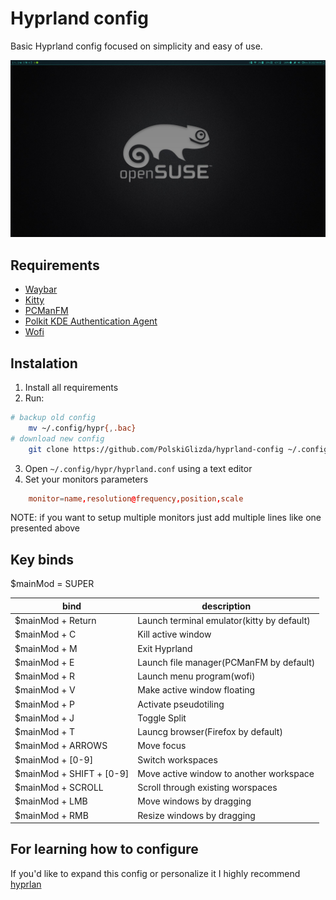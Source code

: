 # Hyprland config

Basic Hyprland config focused on simplicity and easy of use.

![screenshot](https://github.com/PolskiGlizda/hyprland-config/blob/master/2023-11-26_040818.png)

## Requirements

 - [Waybar](https://github.com/Alexays/Waybar)
 - [Kitty](https://github.com/kovidgoyal/kitty)
 - [PCManFM](https://github.com/lxde/pcmanfm)
 - [Polkit KDE Authentication Agent](https://invent.kde.org/hexchain/polkit-kde-agent-1)
 - [Wofi](https://hg.sr.ht/~scoopta/wofi)
## Instalation

1. Install all requirements 
2. Run:
``` bash
# backup old config
    mv ~/.config/hypr{,.bac}
# download new config
    git clone https://github.com/PolskiGlizda/hyprland-config ~/.config/hypr
```
3. Open `~/.config/hypr/hyprland.conf` using a text editor
4. Set your monitors parameters
``` conf
    monitor=name,resolution@frequency,position,scale
```
NOTE: if you want to setup multiple monitors just add multiple lines like one presented above

## Key binds

$mainMod = SUPER

| bind | description |
| ---- | ----------- |
| $mainMod + Return | Launch terminal emulator(kitty by default) |
| $mainMod + C | Kill active window |
| $mainMod + M | Exit Hyprland |
| $mainMod + E | Launch file manager(PCManFM by default) |
| $mainMod + R | Launch menu program(wofi) |
| $mainMod + V | Make active window floating |
| $mainMod + P | Activate pseudotiling |
| $mainMod + J | Toggle Split |
| $mainMod + T | Launcg browser(Firefox by default) |
| $mainMod + ARROWS | Move focus |
| $mainMod + [0-9] | Switch workspaces |
| $mainMod + SHIFT + [0-9] | Move active window to another workspace |
| $mainMod + SCROLL | Scroll through existing worspaces |
| $mainMod + LMB | Move windows by dragging |
| $mainMod + RMB | Resize windows by dragging |

## For learning how to configure
If you'd like to expand this config or personalize it I highly recommend [hyprlan](https://wiki.hyprland.org/)
